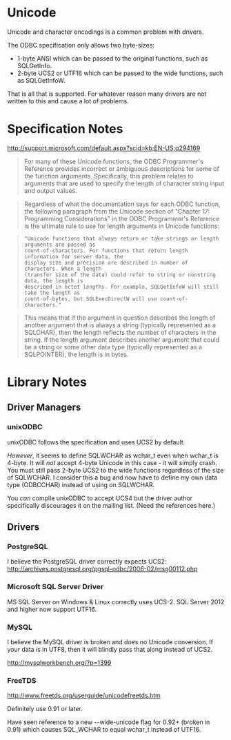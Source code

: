 # Unicode

Unicode and character encodings is a common problem with drivers.

The ODBC specification only allows two byte-sizes:
* 1-byte ANSI which can be passed to the original functions, such as SQLGetInfo.
* 2-byte UCS2 or UTF16 which can be passed to the wide functions, such as SQLGetInfoW.

That is all that is supported.  For whatever reason many drivers are not written to this and cause a lot of problems.

# Specification Notes

http://support.microsoft.com/default.aspx?scid=kb;EN-US;q294169

> For many of these Unicode functions, the ODBC Programmer's Reference provides incorrect or
> ambiguous descriptions for some of the function arguments. Specifically, this problem
> relates to arguments that are used to specify the length of character string input and
> output values.

> Regardless of what the documentation says for each ODBC function, the following paragraph
> from the Unicode section of "Chapter 17: Programming Considerations" in the ODBC
> Programmer's Reference is the ultimate rule to use for length arguments in Unicode
> functions:

>     "Unicode functions that always return or take strings or length arguments are passed as
>     count-of-characters. For functions that return length information for server data, the
>     display size and precision are described in number of characters. When a length
>     (transfer size of the data) could refer to string or nonstring data, the length is
>     described in octet lengths. For example, SQLGetInfoW will still take the length as
>     count-of-bytes, but SQLExecDirectW will use count-of-characters."

> This means that if the argument in question describes the length of another argument that
> is always a string (typically represented as a SQLCHAR), then the length reflects the
> number of characters in the string. If the length argument describes another argument that
> could be a string or some other data type (typically represented as a SQLPOINTER), the
> length is in bytes.

# Library Notes

## Driver Managers

### unixODBC

unixODBC follows the specification and uses UCS2 by default.  

*However*, it seems to define SQLWCHAR as wchar_t even when wchar_t is 4-byte.  It will *not* accept 4-byte Unicode in this case - it will simply crash.  You must still pass 2-byte UCS2 to the wide functions regardless of the size of SQLWCHAR.  I consider this a bug and now have to define my own data type (ODBCCHAR) instead of using on SQLWCHAR.

You *can* compile unixODBC to accept UCS4 but the driver author specifically discourages it on the mailing list.  (Need the references here.)

## Drivers

### PostgreSQL

I believe the PostgreSQL driver correctly expects UCS2: http://archives.postgresql.org/pgsql-odbc/2006-02/msg00112.php

### Microsoft SQL Server Driver

MS SQL Server on Windows & Linux correctly uses UCS-2.  SQL Server 2012 and higher now support UTF16.

### MySQL

I believe the MySQL driver is broken and does no Unicode conversion.  If your data is in UTF8, then it will blindly pass that along instead of UCS2.

http://mysqlworkbench.org/?p=1399

### FreeTDS

http://www.freetds.org/userguide/unicodefreetds.htm
  
Definitely use 0.91 or later.

Have seen reference to a new --wide-unicode flag for 0.92+ (broken in 0.91) which causes
SQL_WCHAR to equal wchar_t instead of UTF16.
